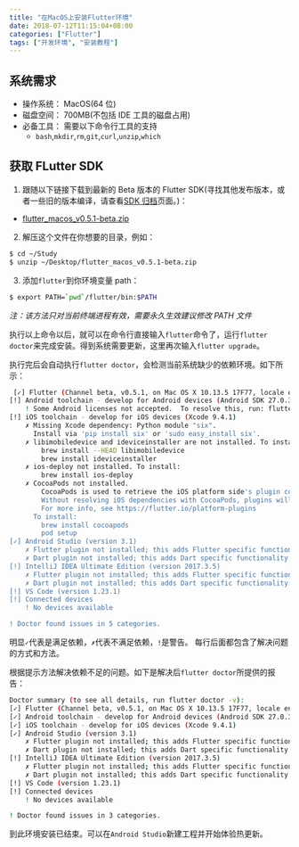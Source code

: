 ```yaml
---
title: "在MacOS上安装Flutter环境"
date: 2018-07-12T11:15:04+08:00
categories: ["Flutter"]
tags: ["开发环境", "安装教程"]
---
```


## 系统需求

- 操作系统： MacOS(64 位)
- 磁盘空间： 700MB(不包括 IDE 工具的磁盘占用)
- 必备工具： 需要以下命令行工具的支持
  - `bash`,`mkdir`,`rm`,`git`,`curl`,`unzip`,`which`
  <!--more-->

## 获取 FLutter SDK

1. 跟随以下链接下载到最新的 Beta 版本的 Flutter SDK(寻找其他发布版本，或者一些旧的版本编译，请查看[SDK 归档](https://flutter.io/sdk-archive/)页面。)：

- [flutter_macos_v0.5.1-beta.zip](https://storage.googleapis.com/flutter_infra/releases/beta/macos/flutter_macos_v0.5.1-beta.zip)

2. 解压这个文件在你想要的目录，例如：

```bash
$ cd ~/Study
$ unzip ~/Desktop/flutter_macos_v0.5.1-beta.zip
```

3. 添加`flutter`到你环境变量 path：

```bash
$ export PATH=`pwd`/flutter/bin:$PATH
```

_注：该方法只对当前终端进程有效，需要永久生效建议修改 PATH 文件_

执行以上命令以后，就可以在命令行直接输入`flutter`命令了，运行`flutter doctor`来完成安装。得到系统需要更新，这里再次输入`flutter upgrade`。

执行完后会自动执行`flutter doctor`，会检测当前系统缺少的依赖环境。如下所示：

```bash
 [✓] Flutter (Channel beta, v0.5.1, on Mac OS X 10.13.5 17F77, locale en-CN)
[!] Android toolchain - develop for Android devices (Android SDK 27.0.3)
    ! Some Android licenses not accepted.  To resolve this, run: flutter doctor --android-licenses
[!] iOS toolchain - develop for iOS devices (Xcode 9.4.1)
    ✗ Missing Xcode dependency: Python module "six".
      Install via 'pip install six' or 'sudo easy_install six'.
    ✗ libimobiledevice and ideviceinstaller are not installed. To install, run:
        brew install --HEAD libimobiledevice
        brew install ideviceinstaller
    ✗ ios-deploy not installed. To install:
        brew install ios-deploy
    ✗ CocoaPods not installed.
        CocoaPods is used to retrieve the iOS platform side's plugin code that responds to your plugin usage on the Dart side.
        Without resolving iOS dependencies with CocoaPods, plugins will not work on iOS.
        For more info, see https://flutter.io/platform-plugins
      To install:
        brew install cocoapods
        pod setup
[✓] Android Studio (version 3.1)
    ✗ Flutter plugin not installed; this adds Flutter specific functionality.
    ✗ Dart plugin not installed; this adds Dart specific functionality.
[!] IntelliJ IDEA Ultimate Edition (version 2017.3.5)
    ✗ Flutter plugin not installed; this adds Flutter specific functionality.
    ✗ Dart plugin not installed; this adds Dart specific functionality.
[!] VS Code (version 1.23.1)
[!] Connected devices
    ! No devices available

! Doctor found issues in 5 categories.
```

明显`✓`代表是满足依赖，`✗`代表不满足依赖，`!`是警告。
每行后面都包含了解决问题的方式和方法。

根据提示方法解决依赖不足的问题。如下是解决后`flutter doctor`所提供的报告：

```bash
Doctor summary (to see all details, run flutter doctor -v):
[✓] Flutter (Channel beta, v0.5.1, on Mac OS X 10.13.5 17F77, locale en-CN)
[✓] Android toolchain - develop for Android devices (Android SDK 27.0.3)
[✓] iOS toolchain - develop for iOS devices (Xcode 9.4.1)
[✓] Android Studio (version 3.1)
    ✗ Flutter plugin not installed; this adds Flutter specific functionality.
    ✗ Dart plugin not installed; this adds Dart specific functionality.
[!] IntelliJ IDEA Ultimate Edition (version 2017.3.5)
    ✗ Flutter plugin not installed; this adds Flutter specific functionality.
    ✗ Dart plugin not installed; this adds Dart specific functionality.
[!] VS Code (version 1.23.1)
[!] Connected devices
    ! No devices available

! Doctor found issues in 3 categories.
```

到此环境安装已结束。可以在`Android Studio`新建工程并开始体验热更新。
